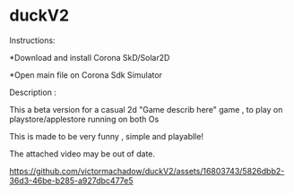 # duckV2

Instructions:

   *Download and install Corona SkD/Solar2D
   
   *Open main file on Corona Sdk Simulator

  Description :
  
   This a beta version for a casual 2d "Game describ here" 
   game , to play on playstore/applestore
   running on both Os

   This is made to be very funny , simple and playablle!
   
   The attached video may be out of date.

   

https://github.com/victormachadow/duckV2/assets/16803743/5826dbb2-36d3-46be-b285-a927dbc477e5

